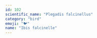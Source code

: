 ```yaml
---
id: 102
scientific_name: "Plegadis falcinellus"
category: "bird"
emoji: "🐦"
name: "Ibis falcinelle"
---
```

